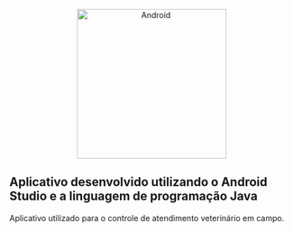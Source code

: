 <p align="center">
    <img src="https://developer.android.com/images/landing/android-logo.svg" alt="Android" width="265px">    
</p>

## Aplicativo desenvolvido utilizando o Android Studio e a linguagem de programação Java

Aplicativo utilizado para o controle de atendimento veterinário em campo.

